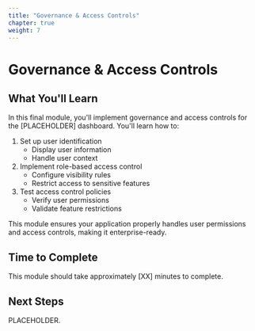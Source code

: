 ```yaml
---
title: "Governance & Access Controls"
chapter: true
weight: 7
---
```


# Governance & Access Controls

## What You'll Learn

In this final module, you'll implement governance and access controls for the [PLACEHOLDER] dashboard. You'll learn how to:

1. Set up user identification
   - Display user information
   - Handle user context
2. Implement role-based access control
   - Configure visibility rules
   - Restrict access to sensitive features
3. Test access control policies
   - Verify user permissions
   - Validate feature restrictions

This module ensures your application properly handles user permissions and access controls, making it enterprise-ready.

## Time to Complete
This module should take approximately [XX] minutes to complete.

## Next Steps

PLACEHOLDER.
